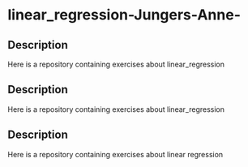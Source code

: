 # linear_regression-Jungers-Anne-
## Description
Here is a repository containing exercises about linear_regression
## Description
Here is a repository containing exercises about linear_regression

## Description
Here is a repository containing exercises about linear regression
